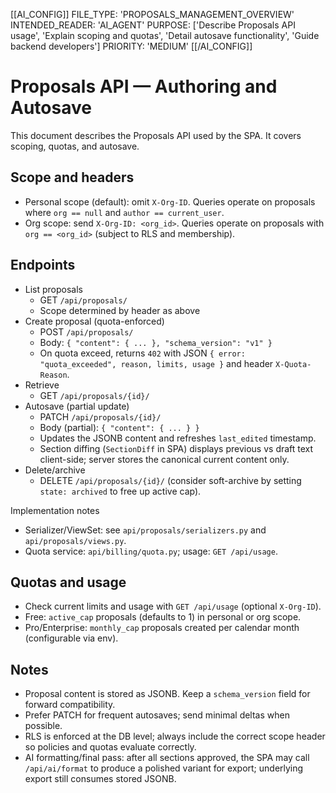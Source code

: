 [[AI_CONFIG]]
FILE_TYPE: 'PROPOSALS_MANAGEMENT_OVERVIEW'
INTENDED_READER: 'AI_AGENT'
PURPOSE: ['Describe Proposals API usage', 'Explain scoping and quotas', 'Detail autosave functionality', 'Guide backend developers']
PRIORITY: 'MEDIUM'
[[/AI_CONFIG]]

# Proposals API — Authoring and Autosave

This document describes the Proposals API used by the SPA. It covers scoping, quotas, and autosave.

## Scope and headers
- Personal scope (default): omit `X-Org-ID`. Queries operate on proposals where `org == null` and `author == current_user`.
- Org scope: send `X-Org-ID: <org_id>`. Queries operate on proposals with `org == <org_id>` (subject to RLS and membership).

## Endpoints
- List proposals
  - GET `/api/proposals/`
  - Scope determined by header as above
- Create proposal (quota-enforced)
  - POST `/api/proposals/`
  - Body: `{ "content": { ... }, "schema_version": "v1" }`
  - On quota exceed, returns `402` with JSON `{ error: "quota_exceeded", reason, limits, usage }` and header `X-Quota-Reason`.
- Retrieve
  - GET `/api/proposals/{id}/`
- Autosave (partial update)
  - PATCH `/api/proposals/{id}/`
  - Body (partial): `{ "content": { ... } }`
  - Updates the JSONB content and refreshes `last_edited` timestamp.
  - Section diffing (`SectionDiff` in SPA) displays previous vs draft text client-side; server stores the canonical current content only.
- Delete/archive
  - DELETE `/api/proposals/{id}/` (consider soft-archive by setting `state: archived` to free up active cap).

Implementation notes
- Serializer/ViewSet: see `api/proposals/serializers.py` and `api/proposals/views.py`.
- Quota service: `api/billing/quota.py`; usage: `GET /api/usage`.

## Quotas and usage
- Check current limits and usage with `GET /api/usage` (optional `X-Org-ID`).
- Free: `active_cap` proposals (defaults to 1) in personal or org scope.
- Pro/Enterprise: `monthly_cap` proposals created per calendar month (configurable via env).

## Notes
- Proposal content is stored as JSONB. Keep a `schema_version` field for forward compatibility.
- Prefer PATCH for frequent autosaves; send minimal deltas when possible.
- RLS is enforced at the DB level; always include the correct scope header so policies and quotas evaluate correctly.
- AI formatting/final pass: after all sections approved, the SPA may call `/api/ai/format` to produce a polished variant for export; underlying export still consumes stored JSONB.
